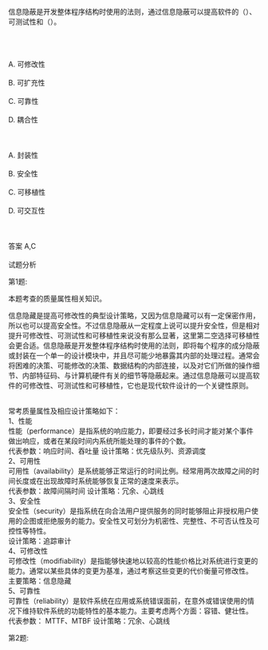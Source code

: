 <div class="detail lh2"><p>信息隐蔽是开发整体程序结构时使用的法则，通过信息隐蔽可以提高软件的（）、可测试性和（）。<br/><br/></p><br/><br/>A. 可修改性<br/><br/>B. 可扩充性<br/><br/>C. 可靠性<br/><br/>D. 耦合性<br/><br/><br/><br/>A. 封装性<br/><br/>B. 安全性<br/><br/>C. 可移植性<br/><br/>D. 可交互性<br/><br/><br/><br/>答案 A,C<br/><br/>试题分析<br/><p>第1题:</p><p>本题考查的质量属性相关知识。</p><p>信息隐藏是提高可修改性的典型设计策略，又因为信息隐藏可以有一定保密作用，所以也可以提高安全性。不过信息隐蔽从一定程度上说可以提升安全性，但是相对提升可修改性、可测试性和可移植性来说没有那么显著，这里第二空选择可移植性会更合适。信息隐蔽是开发整体程序结构时使用的法则，即将每个程序的成分隐蔽或封装在一个单一的设计模块中，并且尽可能少地暴露其内部的处理过程。通常会将困难的决策、可能修改的决策、数据结构的内部连接，以及对它们所做的操作细节、内部特征码、与计算机硬件有关的细节等隐蔽起来。通过信息隐蔽可以提高软件的可修改性、可测试性和可移植性，它也是现代软件设计的一个关键性原则。
</p>
<p><br/>常考质量属性及相应设计策略如下： <br/>1、性能<br/>性能（performance）是指系统的响应能力，即要经过多长时间才能对某个事件做出响应，或者在某段时间内系统所能处理的事件的个数。<br/>代表参数：响应时间、吞吐量 设计策略：优先级队列、资源调度<br/>2、可用性<br/>可用性（availability）是系统能够正常运行的时间比例。经常用两次故障之间的时间长度或在出现故障时系统能够恢复正常的速度来表示。<br/>代表参数：故障间隔时间 设计策略：冗余、心跳线<br/>3、安全性<br/>安全性（security）是指系统在向合法用户提供服务的同时能够阻止非授权用户使用的企图或拒绝服务的能力。安全性又可划分为机密性、完整性、不可否认性及可控性等特性。<br/>设计策略：追踪审计<br/>4、可修改性<br/>可修改性（modifiability）是指能够快速地以较高的性能价格比对系统进行变更的能力。通常以某些具体的变更为基准，通过考察这些变更的代价衡量可修改性。<br/>主要策略：信息隐藏<br/>5、可靠性<br/>可靠性（reliability）是软件系统在应用或系统错误面前，在意外或错误使用的情况下维持软件系统的功能特性的基本能力。主要考虑两个方面：容错、健壮性。<br/>代表参数： MTTF、MTBF 设计策略：冗余、心跳线<br/></p><p>第2题:</p><p><br/></p></div>